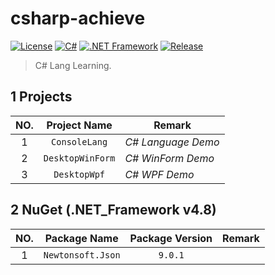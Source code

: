 # csharp-achieve

[![License](https://img.shields.io/badge/License-MIT-green.svg?style=flat&logo=git)](https://www.mit-license.org)
[![C#](https://img.shields.io/badge/C%23-7.2-brightgreen.svg?style=flat&logo=csharp)](https://learn.microsoft.com/zh-cn/dotnet/csharp/programming-guide)
[![.NET Framework](https://img.shields.io/badge/.NET_Framework-4.8-brightgreen.svg?style=flat&logo=.net)](https://dotnet.microsoft.com/zh-cn/download/dotnet-framework)
[![Release](https://img.shields.io/badge/Release-0.3.0-blue.svg)](https://github.com/aaric/csharp-achieve/releases)

> C# Lang Learning.

## 1 Projects

|NO.|Project Name|Remark|
|:---:|:---:|-----|
|1|`ConsoleLang`|*C# Language Demo*|
|2|`DesktopWinForm`|*C# WinForm Demo*|
|3|`DesktopWpf`|*C# WPF Demo*|

## 2 NuGet (.NET_Framework v4.8)

|NO.|Package Name|Package Version|Remark|
|:---:|:---:|:---:|-----|
|1|`Newtonsoft.Json`|`9.0.1`||
